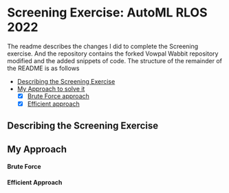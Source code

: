 # Screening Exercise: AutoML RLOS 2022

The readme describes the changes I did to complete the Screening exercise. And the repository contains the forked Vowpal Wabbit repository modified and the added snippets of code. The structure of the remainder of the README is as follows

- [Describing the Screening Exercise](#describing-the-screening-exercise)
- [My Approach to solve it](#my-approach)
    - [X] [Brute Force approach](#brute-force)
    - [X] [Efficient approach](#efficient-approach)

## Describing the Screening Exercise

## My Approach

#### Brute Force

#### Efficient Approach